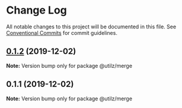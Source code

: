 # Change Log

All notable changes to this project will be documented in this file.
See [Conventional Commits](https://conventionalcommits.org) for commit guidelines.

## [0.1.2](https://github.com/devdigital/utilz/compare/@utilz/merge@0.1.1...@utilz/merge@0.1.2) (2019-12-02)

**Note:** Version bump only for package @utilz/merge





## 0.1.1 (2019-12-02)

**Note:** Version bump only for package @utilz/merge
